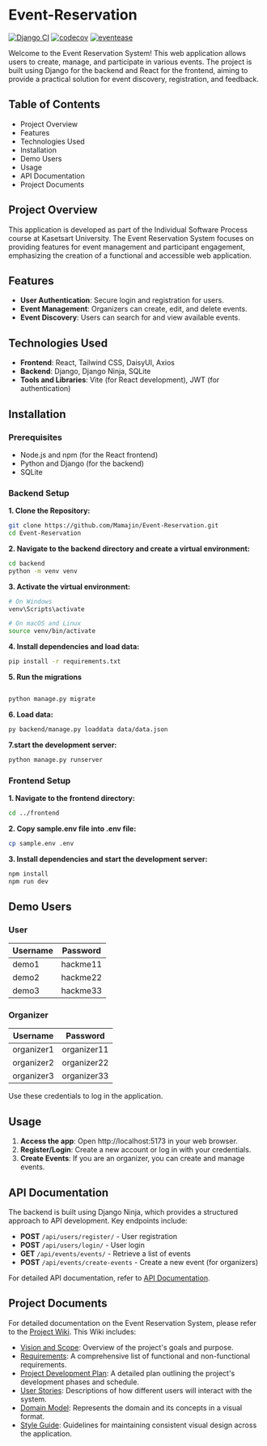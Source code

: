 # Event-Reservation

[![Django CI](https://github.com/Mamajin/Event-Reservation/actions/workflows/django.yml/badge.svg)](https://github.com/Mamajin/Event-Reservation/actions/workflows/django.yml)
[![codecov](https://codecov.io/gh/Mamajin/Event-Reservation/graph/badge.svg?token=UNKZKHCFVV)](https://codecov.io/gh/Mamajin/Event-Reservation)
[![eventease](https://img.shields.io/endpoint?url=https://cloud.cypress.io/badge/simple/r6s82d&style=plastic&logo=cypress)](https://cloud.cypress.io/projects/r6s82d/runs)

Welcome to the Event Reservation System! This web application allows users to create, manage, and participate in various events. 
The project is built using Django for the backend and React for the frontend, aiming to provide a practical solution for event discovery, registration, and feedback.

## Table of Contents
- Project Overview
- Features
- Technologies Used
- Installation
- Demo Users
- Usage
- API Documentation
- Project Documents
  
## Project Overview
This application is developed as part of the Individual Software Process course at Kasetsart University. The Event Reservation System focuses on providing features for event management and participant engagement, emphasizing the creation of a functional and accessible web application.

## Features
- **User Authentication**: Secure login and registration for users.
- **Event Management**: Organizers can create, edit, and delete events.
- **Event Discovery**: Users can search for and view available events.
  
## Technologies Used
- **Frontend**: React, Tailwind CSS, DaisyUI, Axios
- **Backend**: Django, Django Ninja, SQLite
- **Tools and Libraries**: Vite (for React development), JWT (for authentication)
  
## Installation
### Prerequisites
- Node.js and npm (for the React frontend)
- Python and Django (for the backend)
- SQLite

### Backend Setup

**1. Clone the Repository:**
```bash
git clone https://github.com/Mamajin/Event-Reservation.git
cd Event-Reservation
```
**2. Navigate to the backend directory and create a virtual environment:**
```bash
cd backend
python -m venv venv
```

**3. Activate the virtual environment:**
```bash
# On Windows
venv\Scripts\activate

# On macOS and Linux
source venv/bin/activate
```


**4. Install dependencies and load data:**
```bash
pip install -r requirements.txt
```
**5. Run the migrations**
```bash

python manage.py migrate
```

**6. Load data:**
```bash
py backend/manage.py loaddata data/data.json
```

**7.start the development server:**
```bash
python manage.py runserver
```
### Frontend Setup

**1. Navigate to the frontend directory:**
```bash
cd ../frontend
```

**2. Copy sample.env file into .env file:**
```bash
cp sample.env .env
```

**3. Install dependencies and start the development server:**
```bash
npm install
npm run dev
```
## Demo Users

### User

| Username | Password  |
|----------|-----------|
| demo1    | hackme11  |
| demo2    | hackme22  |
| demo3    | hackme33  |

### Organizer

| Username     | Password     |
|--------------|--------------|
| organizer1   | organizer11  |
| organizer2   | organizer22  |
| organizer3   | organizer33  |

Use these credentials to log in the application.

## Usage
1. **Access the app**: Open http://localhost:5173 in your web browser.
2. **Register/Login**: Create a new account or log in with your credentials.
3. **Create Events**: If you are an organizer, you can create and manage events.

## API Documentation
The backend is built using Django Ninja, which provides a structured approach to API development. Key endpoints include:

- **POST** `/api/users/register/` - User registration
- **POST** `/api/users/login/` - User login
- **GET** `/api/events/events/` - Retrieve a list of events
- **POST** `/api/events/create-events` - Create a new event (for organizers)

For detailed API documentation, refer to [API Documentation](../../wiki/API-Documentation).

## Project Documents
For detailed documentation on the Event Reservation System, please refer to the [Project Wiki](../../wiki/Home). This Wiki includes:

- [Vision and Scope](../../wiki/Vision%20and%20Scope): Overview of the project's goals and purpose.
- [Requirements](../../wiki/Requirements): A comprehensive list of functional and non-functional requirements.
- [Project Development Plan](../../wiki/Project%20Development%20Plan): A detailed plan outlining the project's development phases and schedule.
- [User Stories](../../wiki/User%20Stories): Descriptions of how different users will interact with the system.
- [Domain Model](../../wiki/Domain%20Model): Represents the domain and its concepts in a visual format.
- [Style Guide](../../wiki/Style%20Guide): Guidelines for maintaining consistent visual design across the application.
